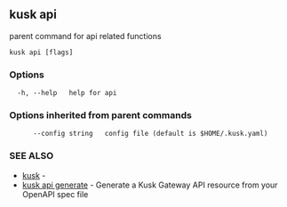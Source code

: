 ## kusk api

parent command for api related functions

```
kusk api [flags]
```

### Options

```
  -h, --help   help for api
```

### Options inherited from parent commands

```
      --config string   config file (default is $HOME/.kusk.yaml)
```

### SEE ALSO

* [kusk](kusk.md)	 - 
* [kusk api generate](kusk_api_generate.md)	 - Generate a Kusk Gateway API resource from your OpenAPI spec file

